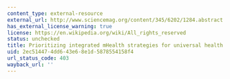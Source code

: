 ```yaml
---
content_type: external-resource
external_url: http://www.sciencemag.org/content/345/6202/1284.abstract
has_external_license_warning: true
license: https://en.wikipedia.org/wiki/All_rights_reserved
status: unchecked
title: Prioritizing integrated mHealth strategies for universal health coverage
uid: 2ec51447-4dd6-43e6-8e1d-5878554158f4
url_status_code: 403
wayback_url: ''
---
```

